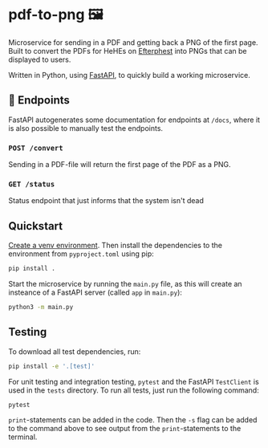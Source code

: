 # pdf-to-png 🖼

Microservice for sending in a PDF and getting back a PNG of the first page. Built to convert the PDFs for HeHEs on [Efterphest](https://github.com/esek/efterphest) into PNGs that can be displayed to users.

Written in Python, using [FastAPI](https://fastapi.tiangolo.com/), to quickly build a working microservice.

## 🚀 Endpoints

FastAPI autogenerates some documentation for endpoints at `/docs`, where it is also possible to manually test the endpoints.

### `POST /convert`

Sending in a PDF-file will return the first page of the PDF as a PNG.

### `GET /status`

Status endpoint that just informs that the system isn't dead

## Quickstart

[Create a  venv environment](https://towardsdatascience.com/getting-started-with-python-virtual-environments-252a6bd2240). Then install the dependencies to the environment from `pyproject.toml` using pip:

```bash
pip install .
```

Start the microservice by running the `main.py` file, as this will create an insteance of a FastAPI server (called `app` in `main.py`):

```bash
python3 -m main.py
```

## Testing

To download all test dependencies, run:

```bash
pip install -e '.[test]'
```

For unit testing and integration testing, `pytest` and the FastAPI `TestClient` is used in the `tests` directory. To run all tests, just run the following command:

```bash
pytest
```

`print`-statements can be added in the code. Then the `-s` flag can be added to the command above to see output from the `print`-statements to the terminal.
